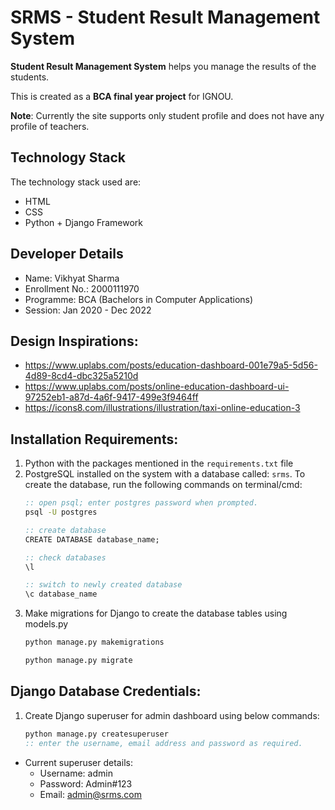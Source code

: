 # SRMS - Student Result Management System
**Student Result Management System** helps you manage the results of the students.

This is created as a **BCA final year project** for IGNOU.

**Note**: Currently the site supports only student profile and does not have any profile of teachers.

## Technology Stack
The technology stack used are:
- HTML
- CSS
- Python + Django Framework

## Developer Details
- Name: Vikhyat Sharma
- Enrollment No.: 2000111970
- Programme: BCA (Bachelors in Computer Applications)
- Session: Jan 2020 - Dec 2022


## Design Inspirations:
- https://www.uplabs.com/posts/education-dashboard-001e79a5-5d56-4d89-8cd4-dbc325a5210d
- https://www.uplabs.com/posts/online-education-dashboard-ui-97252eb1-a87d-4a6f-9417-499e3f9464ff
- https://icons8.com/illustrations/illustration/taxi-online-education-3

## Installation Requirements:
1. Python with the packages mentioned in the `requirements.txt` file
2. PostgreSQL installed on the system with a database called: `srms`. To create the database, run the following commands on terminal/cmd:
    ```cmd
    :: open psql; enter postgres password when prompted.
    psql -U postgres

    :: create database
    CREATE DATABASE database_name;

    :: check databases
    \l

    :: switch to newly created database
    \c database_name
    ```
3. Make migrations for Django to create the database tables using models.py
    ```cmd
    python manage.py makemigrations

    python manage.py migrate
    ```

## Django Database Credentials:
1. Create Django superuser for admin dashboard using below commands:
    ```cmd
    python manage.py createsuperuser
    :: enter the username, email address and password as required. 
    ```
- Current superuser details:
    - Username: admin
    - Password: Admin#123
    - Email: admin@srms.com

